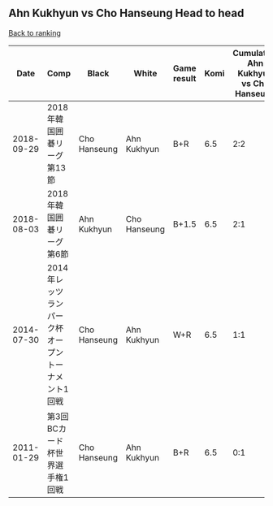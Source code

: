 ## Ahn Kukhyun vs Cho Hanseung Head to head

[Back to ranking](../../index.md)




| **Date** | **Comp** | **Black** | **White** | **Game result** | **Komi** | **Cumulative Ahn Kukhyun vs Cho Hanseung** | **Ahn Kukhyun streak** | **Cho Hanseung streak** | 
| --- | --- | --- | --- | --- | --- | --- | --- | --- |
| 2018-09-29 | 2018年韓国囲碁リーグ第13節 | Cho Hanseung | Ahn Kukhyun | B+R | 6.5 | 2:2 | 0 | 1 | 
| 2018-08-03 | 2018年韓国囲碁リーグ第6節 | Ahn Kukhyun | Cho Hanseung | B+1.5 | 6.5 | 2:1 | 2 | 0 | 
| 2014-07-30 | 2014年レッツランパーク杯オープントーナメント1回戦 | Cho Hanseung | Ahn Kukhyun | W+R | 6.5 | 1:1 | 1 | 0 | 
| 2011-01-29 | 第3回BCカード杯世界選手権1回戦 | Cho Hanseung | Ahn Kukhyun | B+R | 6.5 | 0:1 | 0 | 1 |




